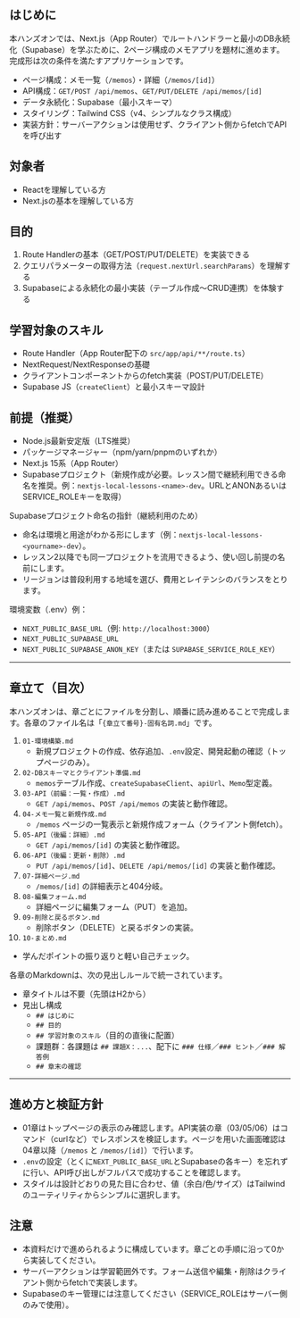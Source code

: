 ## はじめに

本ハンズオンでは、Next.js（App Router）でルートハンドラーと最小のDB永続化（Supabase）を学ぶために、2ページ構成のメモアプリを題材に進めます。完成形は次の条件を満たすアプリケーションです。

- ページ構成：メモ一覧（`/memos`）・詳細（`/memos/[id]`）
- API構成：`GET/POST /api/memos`、`GET/PUT/DELETE /api/memos/[id]`
- データ永続化：Supabase（最小スキーマ）
- スタイリング：Tailwind CSS（v4、シンプルなクラス構成）
- 実装方針：サーバーアクションは使用せず、クライアント側からfetchでAPIを呼び出す

## 対象者

- Reactを理解している方
- Next.jsの基本を理解している方

## 目的

1. Route Handlerの基本（GET/POST/PUT/DELETE）を実装できる
2. クエリパラメーターの取得方法（`request.nextUrl.searchParams`）を理解する
3. Supabaseによる永続化の最小実装（テーブル作成〜CRUD連携）を体験する

## 学習対象のスキル

- Route Handler（App Router配下の `src/app/api/**/route.ts`）
- NextRequest/NextResponseの基礎
- クライアントコンポーネントからのfetch実装（POST/PUT/DELETE）
- Supabase JS（`createClient`）と最小スキーマ設計

## 前提（推奨）

- Node.js最新安定版（LTS推奨）
- パッケージマネージャー（npm/yarn/pnpmのいずれか）
- Next.js 15系（App Router）
- Supabaseプロジェクト（新規作成が必要。レッスン間で継続利用できる命名を推奨。例：`nextjs-local-lessons-<name>-dev`。URLとANONあるいはSERVICE_ROLEキーを取得）

Supabaseプロジェクト命名の指針（継続利用のため）

- 命名は環境と用途がわかる形にします（例：`nextjs-local-lessons-<yourname>-dev`）。
- レッスン2以降でも同一プロジェクトを流用できるよう、使い回し前提の名前にします。
- リージョンは普段利用する地域を選び、費用とレイテンシのバランスをとります。

環境変数（.env）例：

- `NEXT_PUBLIC_BASE_URL`（例: `http://localhost:3000`）
- `NEXT_PUBLIC_SUPABASE_URL`
- `NEXT_PUBLIC_SUPABASE_ANON_KEY`（または `SUPABASE_SERVICE_ROLE_KEY`）

---

## 章立て（目次）

本ハンズオンは、章ごとにファイルを分割し、順番に読み進めることで完成します。各章のファイル名は「`{章立て番号}-固有名詞.md`」です。

1. `01-環境構築.md`
   - 新規プロジェクトの作成、依存追加、`.env`設定、開発起動の確認（トップページのみ）。
2. `02-DBスキーマとクライアント準備.md`
   - `memos`テーブル作成、`createSupabaseClient`、`apiUrl`、`Memo`型定義。
3. `03-API（前編：一覧・作成）.md`
   - `GET /api/memos`、`POST /api/memos` の実装と動作確認。
4. `04-メモ一覧と新規作成.md`
   - `/memos` ページの一覧表示と新規作成フォーム（クライアント側fetch）。
5. `05-API（後編：詳細）.md`
   - `GET /api/memos/[id]` の実装と動作確認。
6. `06-API（後編：更新・削除）.md`
   - `PUT /api/memos/[id]`、`DELETE /api/memos/[id]` の実装と動作確認。
7. `07-詳細ページ.md`
   - `/memos/[id]` の詳細表示と404分岐。
8. `08-編集フォーム.md`
   - 詳細ページに編集フォーム（PUT）を追加。
9. `09-削除と戻るボタン.md`
   - 削除ボタン（DELETE）と戻るボタンの実装。
10. `10-まとめ.md`
   - 学んだポイントの振り返りと軽い自己チェック。

各章のMarkdownは、次の見出しルールで統一されています。

- 章タイトルは不要（先頭はH2から）
- 見出し構成
  - `## はじめに`
  - `## 目的`
  - `## 学習対象のスキル`（目的の直後に配置）
  - 課題群：各課題は `## 課題X：...`、配下に `### 仕様`／`### ヒント`／`### 解答例`
  - `## 章末の確認`

---

## 進め方と検証方針

- 01章はトップページの表示のみ確認します。API実装の章（03/05/06）はコマンド（curlなど）でレスポンスを検証します。ページを用いた画面確認は04章以降（`/memos` と `/memos/[id]`）で行います。
- `.env`の設定（とくに`NEXT_PUBLIC_BASE_URL`とSupabaseの各キー）を忘れずに行い、API呼び出しがフルパスで成功することを確認します。
- スタイルは設計どおりの見た目に合わせ、値（余白/色/サイズ）はTailwindのユーティリティからシンプルに選択します。

## 注意

- 本資料だけで進められるように構成しています。章ごとの手順に沿って0から実装してください。
- サーバーアクションは学習範囲外です。フォーム送信や編集・削除はクライアント側からfetchで実装します。
- Supabaseのキー管理には注意してください（SERVICE_ROLEはサーバー側のみで使用）。
